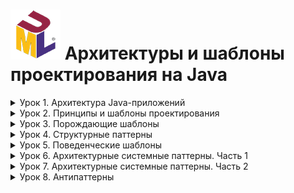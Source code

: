 # ![Patterns_UML logo](https://github.com/InsaneDan/InsaneDan/blob/main/UML_logo_80x80.png) Архитектуры и шаблоны проектирования на Java

<details>
<summary>Урок 1. Архитектура Java-приложений</summary>
  
1. Установить IBM Rational Software Architect Designer, Modelio Open Source или другую похожую систему.  
a. https://www.ibm.com/developerworks/downloads/r/architect/index.html  
b. https://www.modelio.org/downloads/download-modelio.html  
c. http://staruml.io/  
2. Выбрать архитектуру домашнего CRM или ERP приложения. Обосновать выбранное решение.
</details>

<details>
<summary>Урок 2. Принципы и шаблоны проектирования</summary>
  
  1. Для домашнего проекта составить полную диаграмму классов. Какие классы будут присутствовать в системе? Какие атрибуты и методы они должны иметь? Какие из методов и атрибутов следует сделать публичными, а какие – приватными? Где можно применить наследование классов?
  2. Выделить три основных, на ваш взгляд, процесса, происходящих в проектируемой системе. Изобразить для этих процессов диаграммы последовательностей.
  
  ***Lesson 2 homework: Visual Paradigm class and sequens diagrams (e-commerce project.vpp)***  
  – диаграмма классов: описывает отношения сущностей базы данных в проекте интернет-магазина  
  – диаграмма последовательности: описывает цепочку событий при авторизации пользователя в системе (проверка логина и пароля), при смене пароля (forget password) и при выходе из аккаунта (logout)  
</details>

<details>
<summary>Урок 3. Порождающие шаблоны</summary>
  
1. Реализовать как минимум один порождающий паттерн в своем домашнем приложении.

***Lesson 3 homework: Пример Factory Method (Virtual Constructor)***
Приложение создает и отправляет пользователю напоминания. Варианты "напоминалок" – смс, e-mail, сообщение в чат, телефонный звонок.
(создает и отправляет - условно, без реализации)
</details>

<details>
<summary>Урок 4. Структурные паттерны</summary>

-----------------------------------
1. ***Адаптер (Adapter, Wrapper)***
  
<details>
<summary>Вариант 1. Выдача кредитной карты клиенту</summary>

* Адаптер (Wrapper) предоставляет клиенту требуемый интерфейс, при этом использует функционал класса с другим (несовместимым) интерфейсом.  
* Target: CreditCard - требуемый клиентом интерфейс.  
* Adaptee: BankDetails - адаптируемый класс, функциональность которого использует адаптер, а результаты "отдает" клиенту.  
* Adapter: BankCustomer - класс-обертка, который содержит требуемый интерфейс и измененную функциональность адаптируемого класса.  
* Client: DemoAdapter - взаимодействует с классом-адаптером.
</details>
<details>
<summary>Вариант 2. Плейер, который должен воспроизводить аудио из видео-файлов </summary>

* Имеется класс AudioPlayer, реализующий интерфейс MediaPlayer, по умолчанию может воспроизводить mp3-аудио файлы.  
* Также имеется интерфейс AdvancedMediaPlayer и реализующие его классы, которые воспроизводят файлы других форматов (avi, mov, mp4, midi).  
* С помощью класса MediaAdapter (имеет интефрейс MediaPlayer и использует объекты AdvancedMediaPlayer) добавляем AudioPlayer'у возможность воспроизводить файлы других форматов, не зная конкретные классы, которые это реализуют.  
* Клиент - DemoAppAdapter - запускает различные типы файлов в AudioPlayer'е.

Идея взята на https://www.tutorialspoint.com/design_pattern/adapter_pattern.htm
</details>

-----------------------------------
2. ***Мост (Bridge)***
<details>
<summary>Процесс производства печатной продукции в типографии (упрощенно)</summary>

Имеется типография, которая выпускает различную печатную продукцию: постеры, блокноты, 
журналы, книги. Ассортимент может быть разнообразным и может меняться (например, 
блокноты разных цветов). В перспективе ассортимент может быть расширен - листовки, 
газеты, ежедневники, календари и т.д.  
Каждое изделие при изготовлении проходит ряд этапов. Для изделий не реализуются 
отдельные этапы (например, WritingBook, CopyeditingBook, DesignBook и т.д.), а создается 
"производственная цепочка" (workFlows).  
Интерфейс WorkFlow будет связующим элеметном (bridge) между выпускаемыми продуктами и 
этапами производства.  

Участники паттерна «Bridge»:
* Abstarction (PrintMatter): определяет интерфейс абстракции и хранит ссылку на объект Implementor;
* RefinedAbstraction (Book, Magazine, Notepad, Poster): расширяет интерфейс определённый Abstraction;
* Implementor (WorkFlow): определяет интерфейс реализации. Интерфейс реализации необязательно должен совпадать с интерфейсом абстрации;
* ConcreteImplementor (WritingWorkFlow, CopyeditingWorkFlow, DesignWorkFlow, PrintingWorkFlow, BindingWorkFlow, ShippingWorkFlow): содержит конкретную реализацию интерфейса класса Implementor;
* Client (DemoAppBridge): использует объекты Abstraction.
</details>

-----------------------------------
3. ***Компоновщик (Дерево, Composite)***
<details>
<summary>Иерархическая структура отделов в организации – Departments</summary>

* Component (интерфейс Department) – общий интерфейс для простых и составных компонентов дерева;
* Leafs (FinancialDepartment, SalesDepartment) – оба реализуют базовый интерфейс с методом
  printDepartmentName(), не содержат ссылок на другие объекты;
* Composite (HeadDepartment) – композит или контейнер, содержит набор дочерних компонентов (листья
  или контейнеры), реализует базовый интерфейс и определяет функционал дочерних элементов.
* Client (DemoAppComposite) – работает со структурой через общий интерфейс компонентов.
</details>

<details>
<summary>Иерархическая структура (дерево) сотрудников – Employees</summary>

Компоновщиком является класс Employee, клиентом – DemoAppCompositeEmployee.
Клиент создает элементы структуры: "контейнеры" – CEO и начальники отделов, листья – сотрудники отделов. 
</details>

-----------------------------------
4. ***Декоратор (Decorator)***
<details>
<summary>Рисуем геометрические фигуры</summary>

* Component - интерфейс Shape;
* Concrete components – Cirle, Star, Triangle – содержат базовое поведение;
* Base Decorator (ShapeDecorator) – базовый декоратор, содержит ссылку на вложенный объект-компонент.
* Concrete Decorators (ColorDecorator, BorderWidthDecorator) – варианты декораторов.
* Client (DemoAppDecorator) – рисует (условно) различные варианты фигур.

</details>


-----------------------------------
5. ***Фасад (Facade)***
<details>
<summary>Понятный, но "нерабочий" пример на https://www.baeldung.com</summary>

https://www.baeldung.com/java-facade-pattern  
</details>
<details>
<summary>Система шифрования</summary>

Фасад предоставляет единый интерфейс и упрощает работу с разными компонентами системы.
</details>


-----------------------------------
6. ***Легковес (Flyweight)***
<details>
<summary>Примеры использования Flyweight + Factory</summary>

Подсмотрено на:

https://www.learn-it-with-examples.com/development/java/java-design-patterns/java-flyweight.html
https://refactoring.guru/ru/design-patterns/flyweight/java/example
</details>


-----------------------------------
7. ***Заместитель (Прокси, Proxy)***
<details>
<summary>Пример использования Proxy + Decorator (копипаст)</summary>

Источник: https://refactoring.guru/ru/design-patterns/proxy/java/example
</details>

  
-----------------------------------

</details>

<details>
<summary>Урок 5. Поведенческие шаблоны</summary>

  1. Реализовать как минимум один поведенческий паттерн в своем приложении.
</details>

<details>
<summary>Урок 6. Архитектурные системные паттерны. Часть 1</summary>

</details>

<details>
<summary>Урок 7. Архитектурные системные паттерны. Часть 2</summary>

</details>

<details>
<summary>Урок 8. Антипаттерны</summary>

</details>
